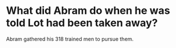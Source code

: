 # What did Abram do when he was told Lot had been taken away?

Abram gathered his 318 trained men to pursue them.
